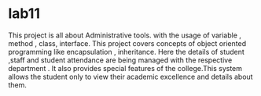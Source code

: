 # lab11
This project is all about Administrative tools. with the usage of variable , method , class, interface.
 This project covers concepts of object oriented programming like encapsulation , inheritance.
Here the details of student ,staff and student attendance are being managed with the respective department .
It also provides special features of the college.This system allows the student only to view their academic excellence and details about them.
